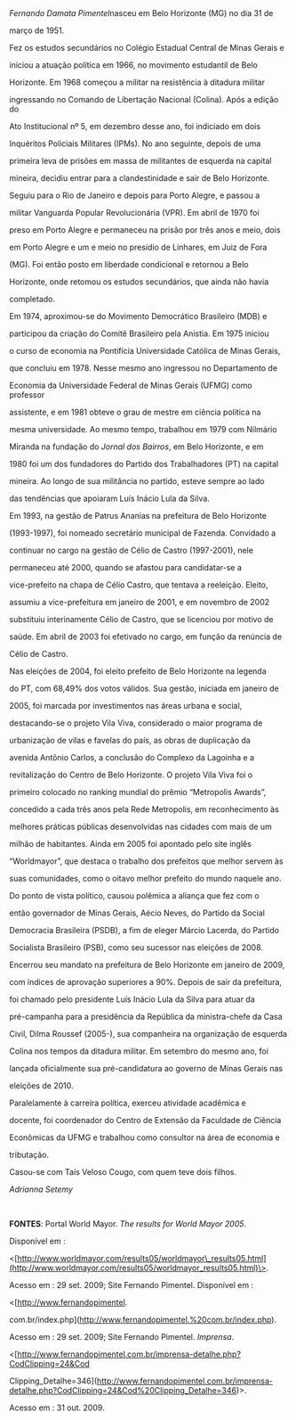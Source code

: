 

 



*Fernando Damata Pimentel*nasceu em Belo Horizonte (MG) no dia 31 de

março de 1951.



Fez os estudos secundários no Colégio Estadual Central de Minas Gerais e

iniciou a atuação política em 1966, no movimento estudantil de Belo

Horizonte. Em 1968 começou a militar na resistência à ditadura militar

ingressando no Comando de Libertação Nacional (Colina). Após a edição do

Ato Institucional nº 5, em dezembro desse ano, foi indiciado em dois

Inquéritos Policiais Militares (IPMs). No ano seguinte, depois de uma

primeira leva de prisões em massa de militantes de esquerda na capital

mineira, decidiu entrar para a clandestinidade e sair de Belo Horizonte.

Seguiu para o Rio de Janeiro e depois para Porto Alegre, e passou a

militar Vanguarda Popular Revolucionária (VPR). Em abril de 1970 foi

preso em Porto Alegre e permaneceu na prisão por três anos e meio, dois

em Porto Alegre e um e meio no presídio de Linhares, em Juiz de Fora

(MG). Foi então posto em liberdade condicional e retornou a Belo

Horizonte, onde retomou os estudos secundários, que ainda não havia

completado.



Em 1974, aproximou-se do Movimento Democrático Brasileiro (MDB) e

participou da criação do Comitê Brasileiro pela Anistia. Em 1975 iniciou

o curso de economia na Pontifícia Universidade Católica de Minas Gerais,

que concluiu em 1978. Nesse mesmo ano ingressou no Departamento de

Economia da Universidade Federal de Minas Gerais (UFMG) como professor

assistente, e em 1981 obteve o grau de mestre em ciência política na

mesma universidade. Ao mesmo tempo, trabalhou em 1979 com Nilmário

Miranda na fundação do *Jornal dos Bairros*, em Belo Horizonte, e em

1980 foi um dos fundadores do Partido dos Trabalhadores (PT) na capital

mineira. Ao longo de sua militância no partido, esteve sempre ao lado

das tendências que apoiaram Luís Inácio Lula da Silva.



Em 1993, na gestão de Patrus Ananias na prefeitura de Belo Horizonte

(1993-1997), foi nomeado secretário municipal de Fazenda. Convidado a

continuar no cargo na gestão de Célio de Castro (1997-2001), nele

permaneceu até 2000, quando se afastou para candidatar-se a

vice-prefeito na chapa de Célio Castro, que tentava a reeleição. Eleito,

assumiu a vice-prefeitura em janeiro de 2001, e em novembro de 2002

substituiu interinamente Célio de Castro, que se licenciou por motivo de

saúde. Em abril de 2003 foi efetivado no cargo, em função da renúncia de

Célio de Castro.



Nas eleições de 2004, foi eleito prefeito de Belo Horizonte na legenda

do PT, com 68,49% dos votos válidos. Sua gestão, iniciada em janeiro de

2005, foi marcada por investimentos nas áreas urbana e social,

destacando-se o projeto Vila Viva, considerado o maior programa de

urbanização de vilas e favelas do país, as obras de duplicação da

avenida Antônio Carlos, a conclusão do Complexo da Lagoinha e a

revitalização do Centro de Belo Horizonte. O projeto Vila Viva foi o

primeiro colocado no ranking mundial do prêmio “Metropolis Awards”,

concedido a cada três anos pela Rede Metropolis, em reconhecimento às

melhores práticas públicas desenvolvidas nas cidades com mais de um

milhão de habitantes. Ainda em 2005 foi apontado pelo site inglês

“Worldmayor”, que destaca o trabalho dos prefeitos que melhor servem às

suas comunidades, como o oitavo melhor prefeito do mundo naquele ano.



Do ponto de vista político, causou polêmica a aliança que fez com o

então governador de Minas Gerais, Aécio Neves, do Partido da Social

Democracia Brasileira (PSDB), a fim de eleger Márcio Lacerda, do Partido

Socialista Brasileiro (PSB), como seu sucessor nas eleições de 2008.

Encerrou seu mandato na prefeitura de Belo Horizonte em janeiro de 2009,

com índices de aprovação superiores a 90%. Depois de sair da prefeitura,

foi chamado pelo presidente Luís Inácio Lula da Silva para atuar da

pré-campanha para a presidência da República da ministra-chefe da Casa

Civil, Dilma Roussef (2005-), sua companheira na organização de esquerda

Colina nos tempos da ditadura militar. Em setembro do mesmo ano, foi

lançada oficialmente sua pré-candidatura ao governo de Minas Gerais nas

eleições de 2010.



Paralelamente à carreira política, exerceu atividade acadêmica e

docente, foi coordenador do Centro de Extensão da Faculdade de Ciência

Econômicas da UFMG e trabalhou como consultor na área de economia e

tributação.



Casou-se com Taís Veloso Cougo, com quem teve dois filhos.



*Adrianna Setemy*



 



**FONTES**: Portal World Mayor. *The results for World Mayor 2005*.

Disponível em :

\<[http://www.worldmayor.com/results05/worldmayor\_results05.html](http://www.worldmayor.com/results05/worldmayor_results05.html)\>.

Acesso em : 29 set. 2009; Site Fernando Pimentel. Disponível em :

\<[http://www.fernandopimentel.

com.br/index.php](http://www.fernandopimentel.%20com.br/index.php).

Acesso em : 29 set. 2009; Site Fernando Pimentel. *Imprensa*.

\<[http://www.fernandopimentel.com.br/imprensa-detalhe.php?CodClipping=24&Cod

Clipping\_Detalhe=346](http://www.fernandopimentel.com.br/imprensa-detalhe.php?CodClipping=24&Cod%20Clipping_Detalhe=346)\>.

Acesso em : 31 out. 2009.

